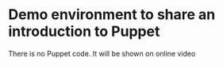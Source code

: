# Demo environment to share an introduction to Puppet

There is no Puppet code. It will be shown on online video
